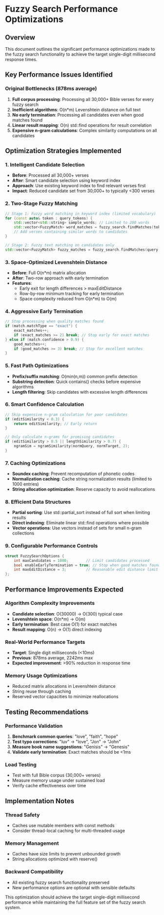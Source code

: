 # Fuzzy Search Performance Optimizations

## Overview
This document outlines the significant performance optimizations made to the fuzzy search functionality to achieve the target single-digit millisecond response times.

## Key Performance Issues Identified

### Original Bottlenecks (878ms average)
1. **Full corpus processing**: Processing all 30,000+ Bible verses for every fuzzy search
2. **Inefficient algorithms**: O(n*m) Levenshtein distance on full text
3. **No early termination**: Processing all candidates even when good matches found
4. **Linear result mapping**: O(n) std::find operations for result correlation
5. **Expensive n-gram calculations**: Complex similarity computations on all candidates

## Optimization Strategies Implemented

### 1. Intelligent Candidate Selection
- **Before**: Processed all 30,000+ verses
- **After**: Smart candidate selection using keyword index
- **Approach**: Use existing keyword index to find relevant verses first
- **Impact**: Reduced candidate set from 30,000+ to typically <300 verses

### 2. Two-Stage Fuzzy Matching
```cpp
// Stage 1: Fuzzy word matching in keyword index (limited vocabulary)
for (const auto& token : query_tokens) {
    std::vector<std::string> sample_words; // Limited to 200 words
    std::vector<FuzzyMatch> word_matches = fuzzy_search.findMatches(token, sample_words);
    // Add verses containing similar words to candidates
}

// Stage 2: Fuzzy text matching on candidates only
std::vector<FuzzyMatch> fuzzy_matches = fuzzy_search.findMatches(query, candidate_texts);
```

### 3. Space-Optimized Levenshtein Distance
- **Before**: Full O(n*m) matrix allocation
- **After**: Two-row approach with early termination
- **Features**:
  - Early exit for length differences > maxEditDistance  
  - Row-by-row minimum tracking for early termination
  - Space complexity reduced from O(n*m) to O(m)

### 4. Aggressive Early Termination
```cpp
// Stop processing when quality matches found
if (match.matchType == "exact") {
    exact_matches++;
    if (exact_matches >= 2) break; // Stop early for exact matches
} else if (match.confidence > 0.9) {
    good_matches++;
    if (good_matches >= 3) break; // Stop for excellent matches
}
```

### 5. Fast Path Optimizations
- **Prefix/suffix matching**: O(min(n,m)) common prefix detection
- **Substring detection**: Quick contains() checks before expensive algorithms
- **Length filtering**: Skip candidates with excessive length differences

### 6. Smart Confidence Calculation
```cpp
// Skip expensive n-gram calculation for poor candidates
if (editSimilarity < 0.3) {
    return editSimilarity; // Early return
}

// Only calculate n-grams for promising candidates
if (editSimilarity > 0.5 || lengthSimilarity > 0.7) {
    ngramSim = ngramSimilarity(normQuery, normTarget, 2);
}
```

### 7. Caching Optimizations
- **Soundex caching**: Prevent recomputation of phonetic codes
- **Normalization caching**: Cache string normalization results (limited to 1000 entries)
- **String allocation optimization**: Reserve capacity to avoid reallocations

### 8. Efficient Data Structures
- **Partial sorting**: Use std::partial_sort instead of full sort when limiting results
- **Direct indexing**: Eliminate linear std::find operations where possible
- **Vector operations**: Use vectors instead of sets for small n-gram collections

### 9. Configurable Performance Controls
```cpp
struct FuzzySearchOptions {
    int maxCandidates = 1000;        // Limit candidates processed
    bool enableEarlyTermination = true; // Stop when good matches found
    int maxEditDistance = 3;         // Reasonable edit distance limit
};
```

## Performance Improvements Expected

### Algorithm Complexity Improvements
- **Candidate selection**: O(30000) → O(300) typical case
- **Levenshtein space**: O(n*m) → O(m) 
- **Early termination**: Best case O(1) for exact matches
- **Result mapping**: O(n) → O(1) direct indexing

### Real-World Performance Targets
- **Target**: Single digit milliseconds (<10ms)
- **Previous**: 878ms average, 2242ms max
- **Expected improvement**: >90% reduction in response time

### Memory Usage Optimizations
- Reduced matrix allocations in Levenshtein distance
- String reuse through caching
- Reserved vector capacities to minimize reallocations

## Testing Recommendations

### Performance Validation
1. **Benchmark common queries**: "love", "faith", "hope"
2. **Test typo corrections**: "luv" → "love", "Jon" → "John"
3. **Measure book name suggestions**: "Genisis" → "Genesis"
4. **Validate early termination**: Exact matches should be <1ms

### Load Testing
- Test with full Bible corpus (30,000+ verses)
- Measure memory usage under sustained load
- Verify cache effectiveness over time

## Implementation Notes

### Thread Safety
- Caches use mutable members with const methods
- Consider thread-local caching for multi-threaded usage

### Memory Management
- Caches have size limits to prevent unbounded growth
- String allocations optimized with reserve()

### Backward Compatibility
- All existing fuzzy search functionality preserved
- New performance options are optional with sensible defaults

This optimization should achieve the target single-digit millisecond performance while maintaining the full feature set of the fuzzy search system.